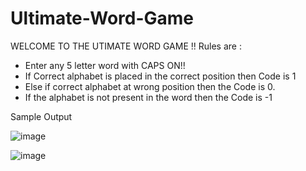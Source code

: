 # Ultimate-Word-Game

WELCOME TO THE UTIMATE WORD GAME !! 
 Rules are : 
 - Enter any 5 letter word with CAPS ON!! 
 - If Correct alphabet is placed in the correct position then Code is 1 
 - Else if correct alphabet at wrong position then the Code is 0. 
 - If the alphabet is not present in the word then the Code is -1 
  
 
 Sample Output
 
 ![image](https://user-images.githubusercontent.com/70372465/153859432-8283c75d-d8d0-41f4-b07a-56227066c031.png)
 
 ![image](https://user-images.githubusercontent.com/70372465/153859466-c65a0096-3093-46af-852f-cd52f86554f8.png)

